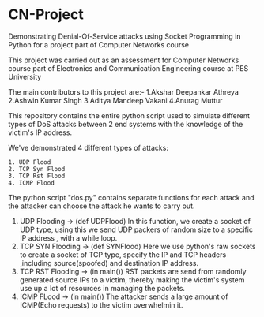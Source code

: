 # CN-Project



Demonstrating Denial-Of-Service attacks using Socket Programming in Python for a project part of Computer Networks course 

This project was carried out as an assessment for Computer Networks course part of Electronics and Communication Engineering course at PES University

The main contributors to this project are:-
1.Akshar Deepankar Athreya
2.Ashwin Kumar Singh
3.Aditya Mandeep Vakani
4.Anurag Muttur

This repository contains the entire python script used to simulate different types of DoS attacks between 2 end systems with the knowledge of the victim's IP address.

We've demonstrated 4 different types of attacks:

    1. UDP Flood
    2. TCP Syn Flood
    3. TCP Rst Flood
    4. ICMP Flood 
    
The python script "dos.py" contains separate functions for each attack and the attacker can choose the attack he wants to carry out.

1. UDP Flooding -> (def UDPFlood)
    In this function, we create a socket of UDP type, using this we send UDP packers of random size to a specific IP address , with
    a while loop.
2. TCP SYN Flooding -> (def SYNFlood)
    Here we use python's raw sockets to create a socket of TCP type, specify the IP and TCP headers ,including source(spoofed) and
    destination IP address.
3. TCP RST Flooding -> (in main())
    RST packets are send from randomly generated source IPs to a victim, thereby making the victim's system use up a lot of 
    resources in managing the packets.
4. ICMP FLood -> (in main())
    The attacker sends a large amount of ICMP(Echo requests) to the victim overwhelmin it.
